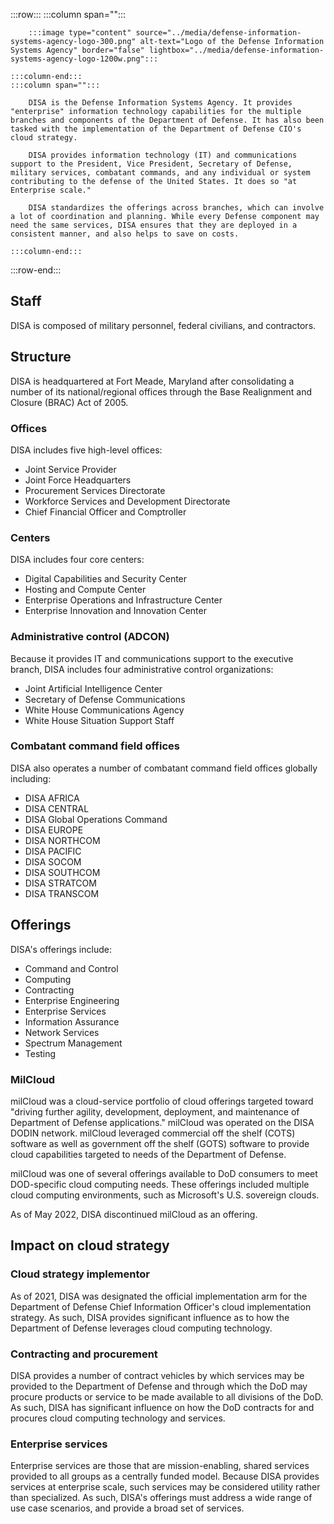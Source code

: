 :::row:::
    :::column span="":::

        :::image type="content" source="../media/defense-information-systems-agency-logo-300.png" alt-text="Logo of the Defense Information Systems Agency" border="false" lightbox="../media/defense-information-systems-agency-logo-1200w.png":::
        
    :::column-end:::
    :::column span="":::

        DISA is the Defense Information Systems Agency. It provides "enterprise" information technology capabilities for the multiple branches and components of the Department of Defense. It has also been tasked with the implementation of the Department of Defense CIO's cloud strategy.

        DISA provides information technology (IT) and communications support to the President, Vice President, Secretary of Defense, military services, combatant commands, and any individual or system contributing to the defense of the United States. It does so "at Enterprise scale."

        DISA standardizes the offerings across branches, which can involve a lot of coordination and planning. While every Defense component may need the same services, DISA ensures that they are deployed in a consistent manner, and also helps to save on costs.
        
    :::column-end:::
:::row-end:::

## Staff

DISA is composed of military personnel, federal civilians, and contractors.

## Structure

DISA is headquartered at Fort Meade, Maryland after consolidating a number of its national/regional offices through the Base Realignment and Closure (BRAC) Act of 2005.

### Offices

DISA includes five high-level offices:

- Joint Service Provider
- Joint Force Headquarters
- Procurement Services Directorate
- Workforce Services and Development Directorate
- Chief Financial Officer and Comptroller

### Centers

DISA includes four core centers:

- Digital Capabilities and Security Center
- Hosting and Compute Center
- Enterprise Operations and Infrastructure Center
- Enterprise Innovation and Innovation Center

### Administrative control (ADCON)

Because it provides IT and communications support to the executive branch, DISA includes four administrative control organizations:

- Joint Artificial Intelligence Center
- Secretary of Defense Communications
- White House Communications Agency
- White House Situation Support Staff

### Combatant command field offices

DISA also operates a number of combatant command field offices globally including:

- DISA AFRICA
- DISA CENTRAL
- DISA Global Operations Command
- DISA EUROPE
- DISA NORTHCOM
- DISA PACIFIC
- DISA SOCOM
- DISA SOUTHCOM
- DISA STRATCOM
- DISA TRANSCOM

## Offerings

DISA's offerings include:

- Command and Control
- Computing
- Contracting
- Enterprise Engineering
- Enterprise Services
- Information Assurance
- Network Services
- Spectrum Management
- Testing

### MilCloud

milCloud was a cloud-service portfolio of cloud offerings targeted toward "driving further agility, development, deployment, and maintenance of Department of Defense applications." milCloud was operated on the DISA DODIN network. milCloud leveraged commercial off the shelf (COTS) software as well as government off the shelf (GOTS) software to provide cloud capabilities targeted to needs of the Department of Defense.

milCloud was one of several offerings available to DoD consumers to meet DOD-specific cloud computing needs. These offerings included multiple cloud computing environments, such as Microsoft's U.S. sovereign clouds.

As of May 2022, DISA discontinued milCloud as an offering.

## Impact on cloud strategy

### Cloud strategy implementor

As of 2021, DISA was designated the official implementation arm for the Department of Defense Chief Information Officer's cloud implementation strategy. As such, DISA provides significant influence as to how the Department of Defense leverages cloud computing technology.

### Contracting and procurement

DISA provides a number of contract vehicles by which services may be provided to the Department of Defense and through which the DoD may procure products or service to be made available to all divisions of the DoD. As such, DISA has significant influence on how the DoD contracts for and procures cloud computing technology and services. 

### Enterprise services

Enterprise services are those that are mission-enabling, shared services provided to all groups as a centrally funded model. Because DISA provides services at enterprise scale, such services may be considered utility rather than specialized. As such, DISA's offerings must address a wide range of use case scenarios, and provide a broad set of services.